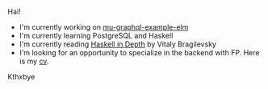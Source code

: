 Hai!

- I'm currently working on [mu-graphql-example-elm](https://github.com/higherkindness/mu-graphql-example-elm)
- I'm currently learning PostgreSQL and Haskell
- I'm currently reading [Haskell in Depth](https://www.manning.com/books/haskell-in-depth) by Vitaly Bragilevsky 
- I'm looking for an opportunity to specialize in the backend with FP. Here is my [cv](https://logachev.dev).

Kthxbye
